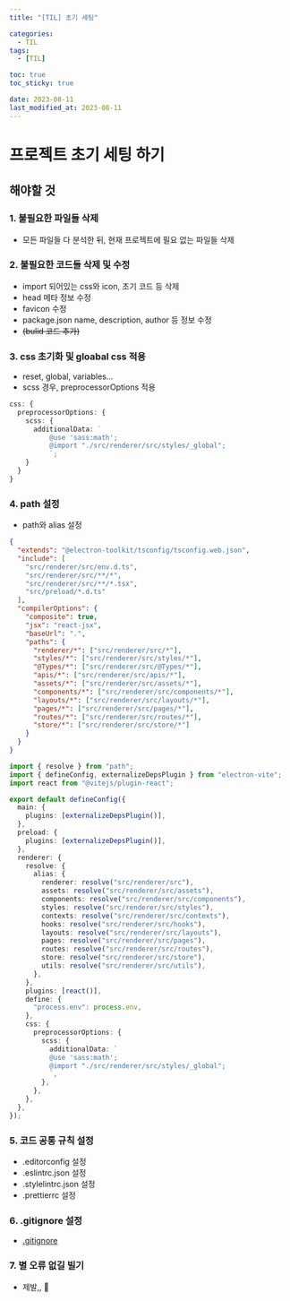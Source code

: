 ```yaml
---
title: "[TIL] 초기 세팅"

categories:
  - TIL
tags:
  - [TIL]

toc: true
toc_sticky: true

date: 2023-08-11
last_modified_at: 2023-08-11
---
```


# 프로젝트 초기 세팅 하기

## 해야할 것

### 1. 불필요한 파일들 삭제

- 모든 파일들 다 분석한 뒤, 현재 프로젝트에 필요 없는 파일들 삭제

### 2. 불필요한 코드들 삭제 및 수정

- import 되어있는 css와 icon, 초기 코드 등 삭제
- head 메타 정보 수정
- favicon 수정
- package.json name, description, author 등 정보 수정
- ~~(bulid 코드 추가)~~

### 3. css 초기화 및 gloabal css 적용

- reset, global, variables...
- scss 경우, preprocessorOptions 적용

```typescript
css: {
  preprocessorOptions: {
    scss: {
      additionalData: `
          @use 'sass:math';
          @import "./src/renderer/src/styles/_global";
          `;
    }
  }
}
```

### 4. path 설정

- path와 alias 설정

```json
{
  "extends": "@electron-toolkit/tsconfig/tsconfig.web.json",
  "include": [
    "src/renderer/src/env.d.ts",
    "src/renderer/src/**/*",
    "src/renderer/src/**/*.tsx",
    "src/preload/*.d.ts"
  ],
  "compilerOptions": {
    "composite": true,
    "jsx": "react-jsx",
    "baseUrl": ".",
    "paths": {
      "renderer/*": ["src/renderer/src/*"],
      "styles/*": ["src/renderer/src/styles/*"],
      "@Types/*": ["src/renderer/src/@Types/*"],
      "apis/*": ["src/renderer/src/apis/*"],
      "assets/*": ["src/renderer/src/assets/*"],
      "components/*": ["src/renderer/src/components/*"],
      "layouts/*": ["src/renderer/src/layouts/*"],
      "pages/*": ["src/renderer/src/pages/*"],
      "routes/*": ["src/renderer/src/routes/*"],
      "store/*": ["src/renderer/src/store/*"]
    }
  }
}
```

```typescript
import { resolve } from "path";
import { defineConfig, externalizeDepsPlugin } from "electron-vite";
import react from "@vitejs/plugin-react";

export default defineConfig({
  main: {
    plugins: [externalizeDepsPlugin()],
  },
  preload: {
    plugins: [externalizeDepsPlugin()],
  },
  renderer: {
    resolve: {
      alias: {
        renderer: resolve("src/renderer/src"),
        assets: resolve("src/renderer/src/assets"),
        components: resolve("src/renderer/src/components"),
        styles: resolve("src/renderer/src/styles"),
        contexts: resolve("src/renderer/src/contexts"),
        hooks: resolve("src/renderer/src/hooks"),
        layouts: resolve("src/renderer/src/layouts"),
        pages: resolve("src/renderer/src/pages"),
        routes: resolve("src/renderer/src/routes"),
        store: resolve("src/renderer/src/store"),
        utils: resolve("src/renderer/src/utils"),
      },
    },
    plugins: [react()],
    define: {
      "process.env": process.env,
    },
    css: {
      preprocessorOptions: {
        scss: {
          additionalData: `
          @use 'sass:math';
          @import "./src/renderer/src/styles/_global";
          `,
        },
      },
    },
  },
});
```

### 5. 코드 공통 규칙 설정

- .editorconfig 설정
- .eslintrc.json 설정
- .stylelintrc.json 설정
- .prettierrc 설정

### 6. .gitignore 설정

- [.gitignore](https://www.toptal.com/developers/gitignore/)

### 7. 별 오류 없길 빌기

- 제발,, 🙏
